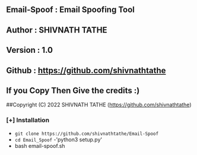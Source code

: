 ##   Email-Spoof 	: Email Spoofing Tool
##   Author 	: 	SHIVNATH TATHE 
##   Version 	: 	1.0
##   Github 	: 	https://github.com/shivnathtathe
## If you Copy Then Give the credits :)
##Copyright (C) 2022  SHIVNATH TATHE (https://github.com/shivnathtathe)


### [+] Installation

 - `git clone https://github.com/shivnathtathe/Email-Spoof`
 - `cd Email_Spoof`
 -'python3 setup.py'
 - bash email-spoof.sh
